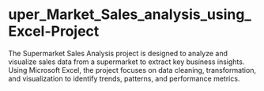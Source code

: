 # uper_Market_Sales_analysis_using_Excel-Project
The Supermarket Sales Analysis project is designed to analyze and visualize sales data from a supermarket to extract key business insights. Using Microsoft Excel, the project focuses on data cleaning, transformation, and visualization to identify trends, patterns, and performance metrics.
